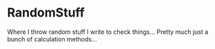 # RandomStuff
Where I throw random stuff I write to check things... Pretty much just a bunch of calculation methods...
